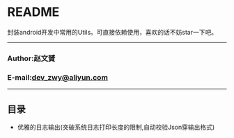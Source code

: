 README
===========================
封装android开发中常用的Utils。可直接依赖使用，喜欢的话不妨star一下吧。
****
### Author:赵文贇
### E-mail:dev_zwy@aliyun.com
****
## 目录
 - 优雅的日志输出(突破系统日志打印长度的限制,自动校验Json穿输出格式)
 

